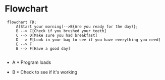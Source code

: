 # Flowchart #

```mermaid
 flowchart TD;
     A[Start your morning]-->B{Are you ready for the day?};
     B --> C[Check if you brushed your teeth]
     C --> D[Make sure you had breakfast]
     D --> E[Look in your bag to see if you have everything you need]
     E --> F
     B --> F[Have a good day]


```

* A * Program loads

* B * Check to see if it's working